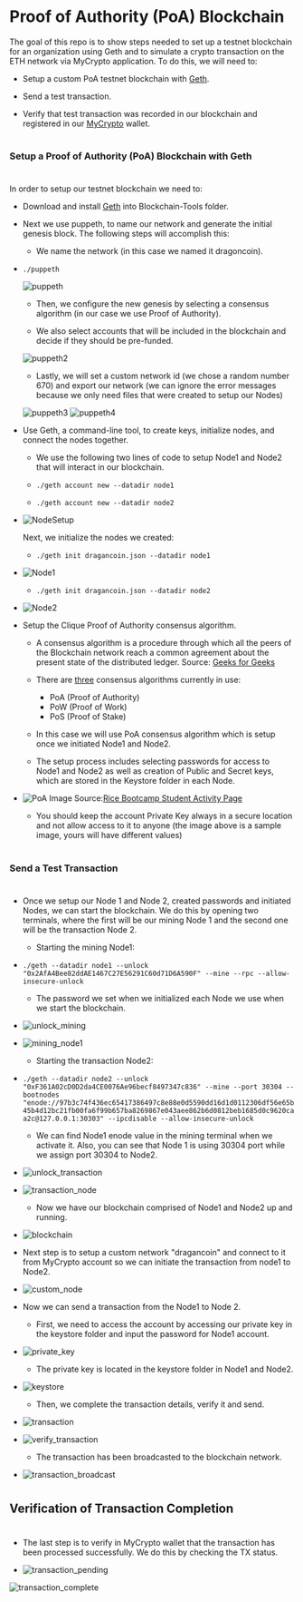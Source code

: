 #
# Proof of Authority (PoA) Blockchain 


The goal of this repo is to show steps needed to set up a testnet blockchain for an organization using Geth and to simulate a crypto transaction on the ETH network via MyCrypto application. To do this, we will need to:


* Setup a custom PoA testnet blockchain with [Geth](https://geth.ethereum.org/).


* Send a test transaction.

* Verify that test transaction was recorded in our blockchain and registered in our [MyCrypto](https://mycrypto.com/account) wallet.

#
### Setup a Proof of Authority (PoA) Blockchain with Geth
#
In order to setup our testnet blockchain we need to:

* Download and install [Geth](https://geth.ethereum.org/downloads/) into Blockchain-Tools folder.

* Next we use puppeth, to name our network and generate the initial genesis block. The following steps will accomplish this:

    * We name the network (in this case we named it dragoncoin).

*  `./puppeth`

    ![puppeth](images/Screen_Shot1.png)

    * Then, we configure the new genesis by selecting a consensus algorithm (in our case we use Proof of Authority).

    * We also select accounts that will be included in the blockchain and decide if they should be pre-funded.

    ![puppeth2](images/Screen_Shot2.png)

    * Lastly, we will set a custom network id (we chose a random number 670) and export our network (we can ignore the error messages because we only need files that were created to setup our Nodes)

    ![puppeth3](images/Screen_Shot3.png)
    ![puppeth4](images/Screen_Shot4.png)


* Use Geth, a command-line tool, to create keys, initialize nodes, and connect the nodes together.

    * We use the following two lines of code to setup Node1 and Node2 that will interact in our blockchain.

    * `./geth account new --datadir node1`
    * `./geth account new --datadir node2`

* ![NodeSetup](images/Screen_Shot7.png)

    Next, we initialize the nodes we created:

    * `./geth init dragancoin.json --datadir node1`

* ![Node1](images/Screen_Shot5.png)

    * `./geth init dragancoin.json --datadir node2`

* ![Node2](images/Screen_Shot6.png)

* Setup the Clique Proof of Authority consensus algorithm.

    * A consensus algorithm is a procedure through which all the peers of the Blockchain network reach a common agreement about the present state of the distributed ledger. Source: [Geeks for Geeks](https://www.geeksforgeeks.org/consensus-algorithms-in-blockchain/)

    * There are [three](https://www.geeksforgeeks.org/consensus-algorithms-in-blockchain/) consensus algorithms currently in use:
    
        * PoA (Proof of Authority) 
        * PoW (Proof of Work)
        * PoS (Proof of Stake)

    * In this case we will use PoA consensus algorithm which is setup once we initiated Node1 and Node2. 

    * The setup process includes selecting passwords for access to Node1 and Node2 as well as creation of Public and Secret keys, which are stored in the Keystore folder in each Node.

* ![PoA](images/Screen_Shot8.png)
Image Source:[Rice Bootcamp Student Activity Page](https://rice.bootcampcontent.com/Rice-Coding-Bootcamp/rice-hou-fin-pt-09-2020-u-c/raw/master/class/18-Blockchain/3/Activities/03-Stu_Nodes_Accounts/Images/geth-account-new.png)

    * You should keep the account Private Key always in a secure location and not allow access to it to anyone (the image above is a sample image, yours will have different values)

#
### Send a Test Transaction
#
* Once we setup our Node 1 and Node 2, created passwords and initiated Nodes, we can start the blockchain. We do this by opening two terminals, where the first will be our mining Node 1 and the second one will be the transaction Node 2.

    * Starting the mining Node1:

* `./geth --datadir node1 --unlock "0x2AfA4Bee82ddAE1467C27E56291C60d71D6A590F" --mine --rpc --allow-insecure-unlock`

    * The password we set when we initialized each Node we use when we start the blockchain.

* ![unlock_mining](images/Screen_Shot10.png)

* ![mining_node1](images/Screen_Shot11.png)

    * Starting the transaction Node2:

* `./geth --datadir node2 --unlock "0xF361A02cD0D2da4CE0076Ae96becf8497347c836" --mine --port 30304 --bootnodes "enode://97b3c74f436ec65417386497c8e88e0d5590dd16d1d0112306df56e65b45b4d12bc21fb00fa6f99b657ba8269867e043aee862b6d0812beb1685d0c9620caa2c@127.0.0.1:30303" --ipcdisable --allow-insecure-unlock`

    * We can find Node1 enode value in the mining terminal when we activate it. Also, you can see that Node 1 is using 30304 port while we assign port 30304 to Node2.

* ![unlock_transaction](images/Screen_Shot17.png)

* ![transaction_node](images/Screen_Shot12.png)

    * Now we have our blockchain comprised of Node1 and Node2 up and running.

* ![blockchain](images/Screen_Shot16.png)

* Next step is to setup a custom network "dragancoin" and connect to it from MyCrypto account so we can initiate the transaction from node1 to Node2.

* ![custom_node](images/Screen_Shot13.png)

* Now we can send a transaction from the Node1 to Node 2.

    * First, we need to access the account by accessing our private key in the keystore folder and input the password for Node1 account. 

* ![private_key](images/Screen_Shot19.png)

    * The private key is located in the keystore folder in Node1 and Node2. 

* ![keystore](images/Screen_Shot9.png)

    * Then, we complete the transaction details, verify it and send.

* ![transaction](images/Screen_Shot14.png)

* ![verify_transaction](images/Screen_Shot18.png)

    * The transaction has been broadcasted to the blockchain network.

* ![transaction_broadcast](images/Screen_Shot15.png)

#
## Verification of Transaction Completion
#

* The last step is to verify in MyCrypto wallet that the transaction has been processed successfully. We do this by checking the TX status.

* ![transaction_pending](images/Screen_Shot20.png)

![transaction_complete]()








